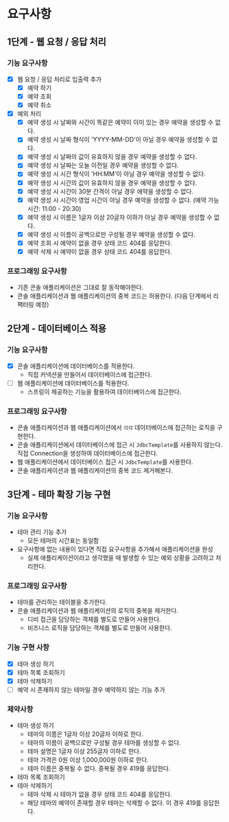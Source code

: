 # 요구사항

## 1단계 - 웹 요청 / 응답 처리

### 기능 요구사항

- [x] 웹 요청 / 응답 처리로 입출력 추가
    - [x] 예약 하기
    - [x] 예약 조회
    - [x] 예약 취소
- [x] 예외 처리
    - [x] 예약 생성 시 날짜와 시간이 똑같은 예약이 이미 있는 경우 예약을 생성할 수 없다.
    - [x] 예약 생성 시 날짜 형식이 'YYYY-MM-DD'이 아닐 경우 예약을 생성할 수 없다.
    - [x] 예약 생성 시 날짜의 값이 유효하지 않을 경우 예약을 생성할 수 없다.
    - [x] 예약 생성 시 날짜는 오늘 이전일 경우 예약을 생성할 수 없다.
    - [x] 예약 생성 시 시간 형식이 'HH:MM'이 아닐 경우 예약을 생성할 수 없다.
    - [x] 예약 생성 시 시간의 값이 유효하지 않을 경우 예약을 생성할 수 없다.
    - [x] 예약 생성 시 시간이 30분 간격이 아닐 경우 에약을 생성할 수 없다.
    - [x] 예약 생성 시 시간이 영업 시간이 아닐 경우 예약을 생성할 수 없다. (예약 가능 시간: 11:00 - 20:30)
    - [x] 예약 생성 시 이름은 1글자 이상 20글자 이하가 아닐 경우 예약을 생성할 수 없다.
    - [x] 예약 생성 시 이름이 공백으로만 구성될 경우 예약을 생성할 수 없다.
    - [x] 예약 조회 시 예약이 없을 경우 상태 코드 404를 응답한다.
    - [x] 예약 삭제 시 예약이 없을 경우 상태 코드 404를 응답한다.

### 프로그래밍 요구사항

- 기존 콘솔 애플리케이션은 그대로 잘 동작해야한다.
- 콘솔 애플리케이션과 웹 애플리케이션의 중복 코드는 허용한다. (다음 단계에서 리팩터링 예정)

## 2단계 - 데이터베이스 적용

### 기능 요구사항

- [x] 콘솔 애플리케이션에 데이터베이스를 적용한다.
    - 직접 커넥션을 만들어서 데이터베이스에 접근한다.
- [ ] 웹 애플리케이션에 데이터베이스를 적용한다.
    - 스프링이 제공하는 기능을 활용하여 데이터베이스에 접근한다.

### 프로그래밍 요구사항

- 콘솔 애플리케이션과 웹 애플리케이션에서 `각각` 데이터베이스에 접근하는 로직을 구현한다.
- 콘솔 애플리케이션에서 데이터베이스에 접근 시 `JdbcTemplate`를 사용하지 않는다. 직접 Connection을 생성하여 데이터베이스에 접근한다.
- 웹 애플리케이션에서 데이터베이스 접근 시 `JdbcTemplate`를 사용한다.
- 콘솔 애플리케이션과 웹 애플리케이션의 중복 코드 제거해본다.

## 3단계 - 테마 확장 기능 구현

### 기능 요구사항

- 테마 관리 기능 추가
    - 모든 테마의 시간표는 동일함
- 요구사항에 없는 내용이 있다면 직접 요구사항을 추가해서 애플리케이션을 완성
    - 실제 애플리케이션이라고 생각했을 때 발생할 수 있는 예외 상황을 고려하고 처리한다.

### 프로그래밍 요구사항

- 테마를 관리하는 테이블을 추가한다.
- 콘솔 애플리케이션과 웹 애플리케이션의 로직의 중복을 제거한다.
    - 디비 접근을 담당하는 객체를 별도로 만들어 사용한다.
    - 비즈니스 로직을 담당하는 객체를 별도로 만들어 사용한다.

### 기능 구현 사항

- [x] 테마 생성 하기
- [x] 테마 목록 조회하기
- [x] 테마 삭제하기
- [ ] 예약 시 존재하지 않는 테마일 경우 예약하지 않는 기능 추가

### 제약사항

- 테마 생성 하기
    - 테마의 이름은 1글자 이상 20글자 이하로 한다.
    - 테마의 이름이 공백으로만 구성될 경우 테마를 생성할 수 없다.
    - 테마 설명은 1글자 이상 255글자 이하로 한다.
    - 테마 가격은 0원 이상 1,000,000원 이하로 한다.
    - 테마 이름은 중복될 수 없다. 중복될 경우 419를 응답한다.
- 테마 목록 조회하기
- 테마 삭제하기
    - 테마 삭제 시 테마가 없을 경우 상태 코드 404를 응답한다.
    - 해당 테마의 예약이 존재할 경우 테마는 삭제할 수 없다. 이 경우 419를 응답한다.
